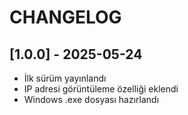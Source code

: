 # CHANGELOG

## [1.0.0] - 2025-05-24
- İlk sürüm yayınlandı  
- IP adresi görüntüleme özelliği eklendi   
- Windows .exe dosyası hazırlandı
